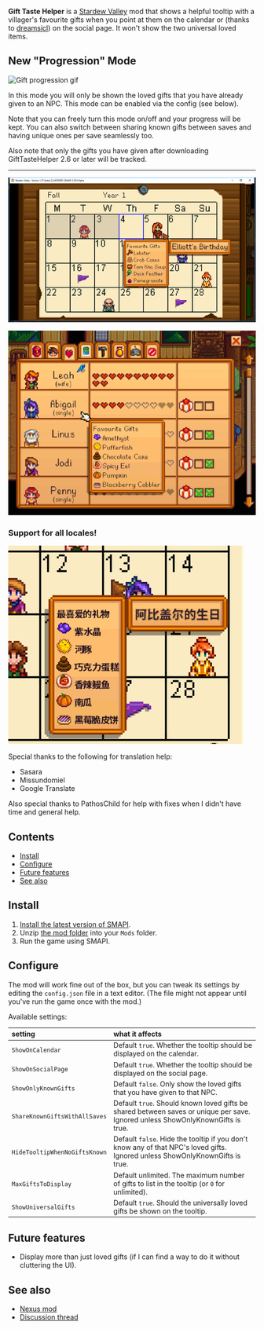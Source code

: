 **Gift Taste Helper** is a [Stardew Valley](http://stardewvalley.net/) mod that shows a helpful
tooltip with a villager's favourite gifts when you point at them on the calendar or (thanks to
[dreamsicl](https://github.com/dreamsicl)) on the social page. It won't show the two universal
loved items.

## New "Progression" Mode

![Gift progression gif](images/progressive_gifts.gif)

In this mode you will only be shown the loved gifts that you have already given to an NPC. This mode can be enabled via the config (see below).

Note that you can freely turn this mode on/off and your progress will be kept. You can also switch between sharing known gifts between saves and having unique ones per save seamlessly too.

Also note that only the gifts you have given after downloading GiftTasteHelper 2.6 or later will be tracked.

---

![Calendar preview image](images/calendar_example.png?raw=true)

![Social page preview image](images/social_page_example.png?raw=true)

### Support for all locales!

![Locale support preview image](images/locale_support.png?raw=true)

Special thanks to the following for translation help:
* Sasara
* Missundomiel
* Google Translate

Also special thanks to PathosChild for help with fixes when I didn't have time and general help.

## Contents
* [Install](#install)
* [Configure](#configure)
* [Future features](#future-features)
* [See also](#see-also)

## Install
1. [Install the latest version of SMAPI](https://github.com/Pathoschild/SMAPI/releases).
2. Unzip [the mod folder](https://github.com/tstaples/GiftTasteHelper/releases) into your `Mods` folder.
3. Run the game using SMAPI.

## Configure
The mod will work fine out of the box, but you can tweak its settings by editing the `config.json`
file in a text editor. (The file might not appear until you've run the game once with the mod.)

Available settings:

setting           | what it affects
:---------------- | :------------------
`ShowOnCalendar` | Default `true`. Whether the tooltip should be displayed on the calendar.
`ShowOnSocialPage` | Default `true`. Whether the tooltip should be displayed on the social page.
`ShowOnlyKnownGifts` | Default `false`. Only show the loved gifts that you have given to that NPC.
`ShareKnownGiftsWithAllSaves` | Default `true`. Should known loved gifts be shared between saves or unique per save. Ignored unless ShowOnlyKnownGifts is true.
`HideTooltipWhenNoGiftsKnown` | Default `false`. Hide the tooltip if you don't know any of that NPC's loved gifts. Ignored unless ShowOnlyKnownGifts is true.
`MaxGiftsToDisplay` | Default unlimited. The maximum number of gifts to list in the tooltip (or `0` for unlimited).
`ShowUniversalGifts` | Default `true`. Should the universally loved gifts be shown on the tooltip.

## Future features
* Display more than just loved gifts (if I can find a way to do it without cluttering the UI).

## See also
* [Nexus mod](http://www.nexusmods.com/stardewvalley/mods/229)
* [Discussion thread](http://community.playstarbound.com/threads/npc-gift-taste-helper.112180/)
